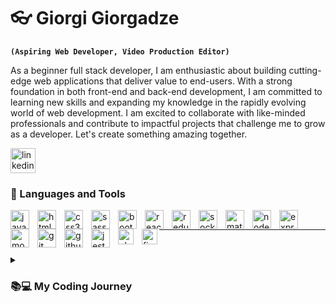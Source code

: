 # 👓 Giorgi Giorgadze

**`(Aspiring Web Developer, Video Production Editor)`**

As a beginner full stack developer, I am enthusiastic about building cutting-edge web applications that deliver value to end-users. 
With a strong foundation in both front-end and back-end development, I am committed to learning new skills and expanding my knowledge 
in the rapidly evolving world of web development. I am excited to collaborate with like-minded professionals and contribute 
to impactful projects that challenge me to grow as a developer. Let's create something amazing together.

  <p align="left">
      <a href="https://www.linkedin.com/">
         <img alt="linkedin" title="Follow me on LinkedIn!" width="40px" src="https://cdn.jsdelivr.net/gh/devicons/devicon/icons/linkedin/linkedin-original.svg" />
    </a> 

   </p>

  ### 🔨 Languages and Tools
<img src="https://cdn.jsdelivr.net/gh/devicons/devicon/icons/javascript/javascript-original.svg" width="30px" align="left" style="padding-right: 10px" alt="javascript"/>
<img src="https://cdn.jsdelivr.net/gh/devicons/devicon/icons/html5/html5-original.svg" width="30px" align="left" style="padding-right: 10px" alt="html5"/>
<img src="https://cdn.jsdelivr.net/gh/devicons/devicon/icons/css3/css3-original.svg" width="30px" align="left" style="padding-right: 10px" alt="css3"/>
<img src="https://cdn.jsdelivr.net/gh/devicons/devicon/icons/sass/sass-original.svg" width="30px" align="left" style="padding-right: 10px" alt="sass"/>
<img src="https://cdn.jsdelivr.net/gh/devicons/devicon/icons/bootstrap/bootstrap-original.svg" width="30px" align="left" style="padding-right: 10px" alt="bootstrap"/>
<img src="https://cdn.jsdelivr.net/gh/devicons/devicon/icons/react/react-original.svg" width="30px" align="left" style="padding-right: 10px" alt="react"/>
<img src="https://cdn.jsdelivr.net/gh/devicons/devicon/icons/redux/redux-original.svg" width="30px" align="left" style="padding-right: 10px" alt="redux"/>
<img src="https://cdn.jsdelivr.net/gh/devicons/devicon/icons/socketio/socketio-original.svg" width="30px" align="left" style="padding-right: 10px" alt="socketio"/>
<img src="https://cdn.jsdelivr.net/gh/devicons/devicon/icons/materialui/materialui-original.svg" width="30px" align="left" style="padding-right: 10px" alt="materialui"/>
<img src="https://cdn.jsdelivr.net/gh/devicons/devicon/icons/nodejs/nodejs-original.svg" width="30px" align="left" style="padding-right: 10px" alt="nodejs"/>
<img src="https://cdn.jsdelivr.net/gh/devicons/devicon/icons/express/express-original.svg" width="30px" align="left" style="padding-right: 10px" alt="express"/>
<img src="https://cdn.jsdelivr.net/gh/devicons/devicon/icons/mongodb/mongodb-original.svg" width="30px" align="left" style="padding-right: 10px" alt="mongodb"/>
<img src="https://cdn.jsdelivr.net/gh/devicons/devicon/icons/git/git-original.svg" width="30px" align="left" style="padding-right: 10px" alt="git"/>
<img src="https://cdn.jsdelivr.net/gh/devicons/devicon/icons/github/github-original.svg" width="30px" align="left" style="padding-right: 10px" alt="github"/>
<img src="https://cdn.jsdelivr.net/gh/devicons/devicon/icons/jest/jest-plain.svg" width="30px" align="left" style="padding-right: 10px" alt="jest"/>
<img src="https://cdn.jsdelivr.net/gh/devicons/devicon/icons/photoshop/photoshop-plain.svg" width="25px" align="left" style="padding-right: 10px" alt="photoshop"/>
<img src="https://cdn.jsdelivr.net/gh/devicons/devicon/icons/figma/figma-original.svg" width="25px" align="left"  alt="figma"/>
<br>

****
#

<details>
 <summary><h3>📚💻 My Coding Journey</h3></summary>
   As a former video production editor, I had always been fascinated by the creative and technical aspects of digital media. However, my passion for technology and problem-solving  led me down a different path - Web Development.
 
Starting from scratch, I spent countless hours diving into various online resources, including freeCodeCamp's courses and YouTube tutorials, to gain a solid understanding of front-end development. Through consistent practice and dedication, I began to build my own web projects and quickly fell in love with the process of bringing ideas to life through code.
 
Determined to further expand my knowledge and skills, I pursued Meta's Front-End Developer Professional Certificate and completed the program with flying colors. The program equipped me with a comprehensive understanding of React library, modern front-end development practices and tools, test-driven development, version control and so on.
 
However, I knew that to become a well-rounded full stack developer, I needed to deepen my understanding of back-end development. That's why I am currently enrolled in Meta's Back-End Developer Professional Certificate course, where I am learning about server-side programming, databases, and APIs.
 
My journey into web development has been challenging yet incredibly rewarding. As a prospective full stack developer, I want to combine my passion for technology with my creativity and problem-solving skills to build innovative and impactful web applications. I am excited to continue pushing myself and exploring new possibilities in this dynamic field.


